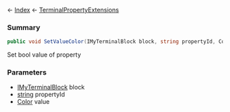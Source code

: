 ← [Index](Api-Index) ← [TerminalPropertyExtensions](Sandbox.ModAPI.Interfaces.TerminalPropertyExtensions)

### Summary

```csharp
public void SetValueColor(IMyTerminalBlock block, string propertyId, Color value)
```

Set bool value of property

### Parameters

* [IMyTerminalBlock](Sandbox.ModAPI.Ingame.IMyTerminalBlock) block
* [string](System.String) propertyId
* [Color](VRageMath.Color) value
